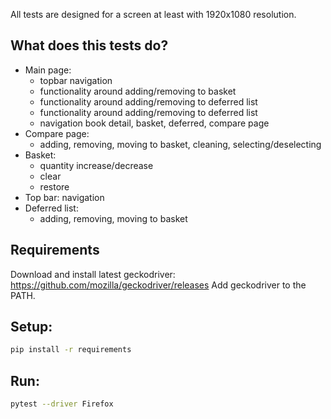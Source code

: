 All tests are designed for a screen at least with  1920x1080 resolution.

## What does this tests do?

- Main page:
  - topbar navigation
  - functionality around adding/removing to basket
  - functionality around adding/removing  to deferred list
  - functionality around adding/removing  to deferred list
  - navigation book detail, basket, deferred, compare page
- Compare page:
  - adding, removing, moving to basket, cleaning, selecting/deselecting
- Basket:
  - quantity increase/decrease
  - clear
  - restore
- Top bar: navigation
- Deferred list:
  - adding, removing, moving to basket

## Requirements 

Download and install latest geckodriver: https://github.com/mozilla/geckodriver/releases
Add geckodriver to the PATH.

## Setup:

```bash
pip install -r requirements 
```

## Run:

```bash
pytest --driver Firefox
```
